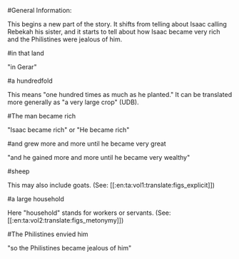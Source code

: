 #General Information:

This begins a new part of the story. It shifts from telling about Isaac calling Rebekah his sister, and it starts to tell about how Isaac became very rich and the Philistines were jealous of him.

#in that land

"in Gerar"

#a hundredfold

This means "one hundred times as much as he planted." It can be translated more generally as "a very large crop" (UDB).

#The man became rich

"Isaac became rich" or "He became rich"

#and grew more and more until he became very great

"and he gained more and more until he became very wealthy"

#sheep

This may also include goats. (See: [[:en:ta:vol1:translate:figs_explicit]])

#a large household

Here "household" stands for workers or servants. (See: [[:en:ta:vol2:translate:figs_metonymy]])

#The Philistines envied him

"so the Philistines became jealous of him"